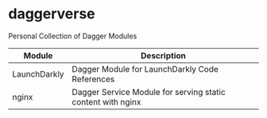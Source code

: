 # daggerverse
Personal Collection of Dagger Modules

| Module | Description |
|--|--|
|LaunchDarkly | Dagger Module for LaunchDarkly Code References | 
| nginx | Dagger Service Module for serving static content with nginx| 
